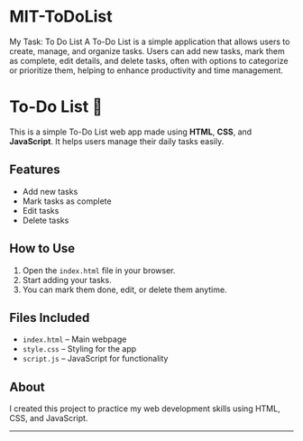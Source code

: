 # MIT-ToDoList
My Task:
To Do List 
A To-Do List is a simple application that allows users to create, manage, and organize tasks. Users can add
 new tasks, mark them as complete, edit details, and delete tasks, often with options to categorize or
 prioritize them, helping to enhance productivity and time management.

 # To-Do List 📝

This is a simple To-Do List web app made using **HTML**, **CSS**, and **JavaScript**. It helps users manage their daily tasks easily.

## Features

- Add new tasks
- Mark tasks as complete
- Edit tasks
- Delete tasks

## How to Use

1. Open the `index.html` file in your browser.
2. Start adding your tasks.
3. You can mark them done, edit, or delete them anytime.

## Files Included

- `index.html` – Main webpage
- `style.css` – Styling for the app
- `script.js` – JavaScript for functionality

## About

I created this project to practice my web development skills using HTML, CSS, and JavaScript.

---



